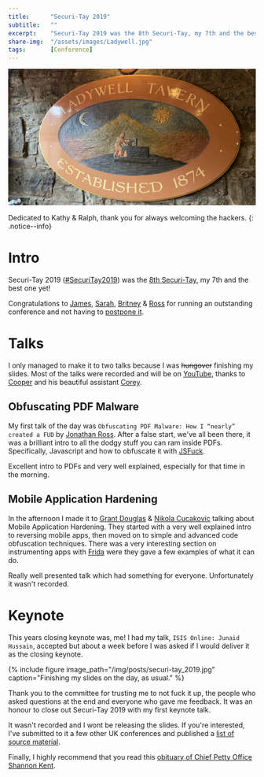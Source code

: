 ```yaml
---
title:		"Securi-Tay 2019"
subtitle:	""
excerpt:	"Securi-Tay 2019 was the 8th Securi-Tay, my 7th and the best one yet!"
share-img:	"/assets/images/Ladywell.jpg"
tags:		[Conference]
---
```


![no-alignment](/img/posts/ladywell.jpg)

Dedicated to Kathy & Ralph, thank you for always welcoming the hackers.
{: .notice--info}

# Intro
Securi-Tay 2019 ([#SecuriTay2019](https://twitter.com/search?f=tweets&vertical=default&q=%23SecuriTay2019)) was the [8th Securi-Tay](https://wiki.hacksoc.co.uk/securi-tay), my 7th and the best one yet!

Congratulations to [James](https://twitter.com/Unsaidspy), [Sarah](https://twitter.com/Casual_Unknown), [Britney](https://twitter.com/britttlish) & [Ross](https://twitter.com/RossDonald97) for running an outstanding conference and not having to [postpone it](https://twitter.com/AbertayHackers/status/969212615774830593). 

# Talks

I only managed to make it to two talks because I was ~~hungover~~ finishing my slides. Most of the talks were recorded and will be on [YouTube](https://www.youtube.com/playlist?list=PLqjUlpQ6EnByBKbKQFzdvsrGY6dnZr2Pw), thanks to [Cooper](https://twitter.com/Ministraitor) and his beautiful assistant [Corey](https://twitter.com/yeroc_sebrof). 


## Obfuscating PDF Malware

My first talk of the day was `Obfuscating PDF Malware: How I “nearly” created a FUD` by [Jonathan Ross](https://twitter.com/JohDJRoss). After a false start, we've all been there, it was a brilliant intro to all the dodgy stuff you can ram inside PDFs. Specifically, Javascript and how to obfuscate it with [JSFuck](http://www.jsfuck.com). 

Excellent intro to PDFs and very well explained, especially for that time in the morning.     


## Mobile Application Hardening

In the afternoon I made it to [Grant Douglas](https://twitter.com/Hexploitable) & [Nikola Cucakovic](https://twitter.com/ArbitraryRW) talking about Mobile Application Hardening. They started with a very well explained intro to reversing mobile apps, then moved on to simple and advanced code obfuscation techniques. There was a very interesting section on instrumenting apps with [Frida](https://www.frida.re) were they gave a few examples of what it can do. 

Really well presented talk which had something for everyone. Unfortunately it wasn't recorded. 

# Keynote

This years closing keynote was, me! I had my talk, `ISIS Online: Junaid Hussain`, accepted but about a week before I was asked if I would deliver it as the closing keynote. 

{% include figure image_path="/img/posts/securi-tay_2019.jpg" caption="Finishing my slides on the day, as usual." %} 

Thank you to the committee for trusting me to not fuck it up, the people who asked questions at the end and everyone who gave me feedback. It was an honour to close out Securi-Tay 2019 with my first keynote talk. 

It wasn't recorded and I wont be releasing the slides. If you're interested, I've submitted to it a few other UK conferences and published a [list of source material](https://gist.github.com/0xmachos/814d6eeb1ed16226d0c28331d85ed86d).

Finally, I highly recommend that you read this [obituary of Chief Petty Office Shannon Kent](https://www.nytimes.com/2019/02/08/us/shannon-kent-military-spy.html).

